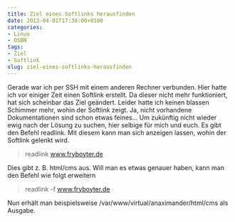 ```yaml
---
title: Ziel eines Softlinks herausfinden
date: 2013-04-01T17:38:00+0100
categories:
- Linux
- OSBN
tags:
- Ziel
- Softlink
slug: ziel-eines-softlinks-herausfinden
---
```

Gerade war ich per SSH mit einem anderen Rechner verbunden. Hier hatte ich vor einiger Zeit einen Softlink erstellt. Da dieser nicht mehr funktioniert, hat sich scheinbar das Ziel geändert. Leider hatte ich keinen blassen Schimmer mehr, wohin der Softlink zeigt. Ja, nicht vorhandene Dokumentationen sind schon etwas feines... Um zukünftig nicht wieder ewig nach der Lösung zu suchen, hier selbige für mich und euch. Es gibt den Befehl readlink. Mit diesem kann man sich anzeigen lassen, wohin der Softlink gelenkt wird.

>readlink www.fryboyter.de

Dies gibt z. B. html/cms aus. Will man es etwas genauer haben, kann man den Befehl wie folgt erweitern

>readlink -f www.fryboyter.de

Nun erhält man beispielsweise /var/www/virtual/anaximander/html/cms als Ausgabe.
